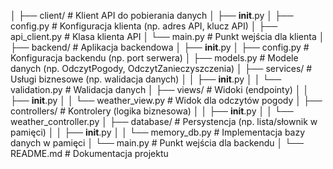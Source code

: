 │
├── client/ # Klient API do pobierania danych
│ ├── **init**.py
│ ├── config.py # Konfiguracja klienta (np. adres API, klucz API)
│ ├── api_client.py # Klasa klienta API
│ └── main.py # Punkt wejścia dla klienta
│
├── backend/ # Aplikacja backendowa
│ ├── **init**.py
│ ├── config.py # Konfiguracja backendu (np. port serwera)
│ ├── models.py # Modele danych (np. OdczytPogody, OdczytZanieczyszczenia)
│ ├── services/ # Usługi biznesowe (np. walidacja danych)
│ │ ├── **init**.py
│ │ └── validation.py # Walidacja danych
│ ├── views/ # Widoki (endpointy)
│ │ ├── **init**.py
│ │ └── weather_view.py # Widok dla odczytów pogody
│ ├── controllers/ # Kontrolery (logika biznesowa)
│ │ ├── **init**.py
│ │ └── weather_controller.py
│ ├── database/ # Persystencja (np. lista/słownik w pamięci)
│ │ ├── **init**.py
│ │ └── memory_db.py # Implementacja bazy danych w pamięci
│ └── main.py # Punkt wejścia dla backendu
│
└── README.md # Dokumentacja projektu

